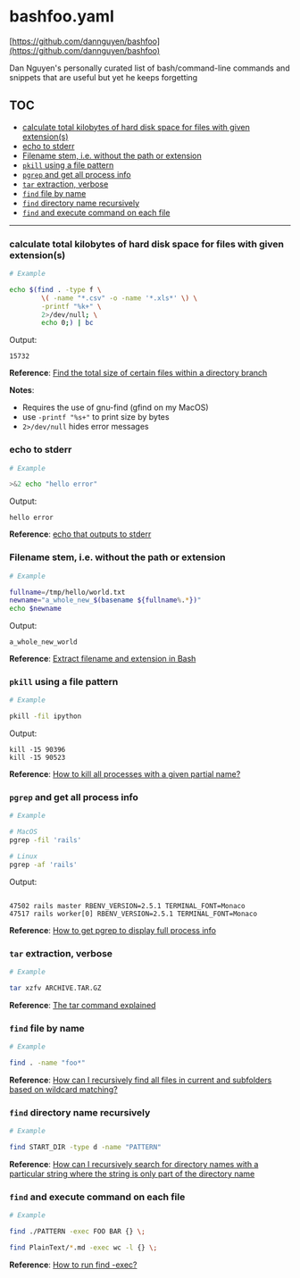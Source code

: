 
# bashfoo.yaml

[https://github.com/dannguyen/bashfoo](https://github.com/dannguyen/bashfoo)

Dan Nguyen's personally curated list of bash/command-line commands and snippets
  that are useful but yet he keeps forgetting


## TOC

- [calculate total kilobytes of hard disk space for files with given extension(s)](#manifest-calculate-total-kilobytes-of-hard-disk-space-for-files-with-given-extension-s-)
- [echo to stderr](#manifest-echo-to-stderr)
- [Filename stem, i.e. without the path or extension](#manifest-filename-stem-i-e-without-the-path-or-extension)
- [`pkill` using a file pattern](#manifest--pkill-using-a-file-pattern)
- [`pgrep` and get all process info](#manifest--pgrep-and-get-all-process-info)
- [`tar` extraction, verbose](#manifest--tar-extraction-verbose)
- [`find` file by name](#manifest--find-file-by-name)
- [`find` directory name recursively](#manifest--find-directory-name-recursively)
- [`find` and execute command on each file](#manifest--find-and-execute-command-on-each-file)

------



<a name="manifest-calculate-total-kilobytes-of-hard-disk-space-for-files-with-given-extension-s-" id="manifest-calculate-total-kilobytes-of-hard-disk-space-for-files-with-given-extension-s-"></a>

### calculate total kilobytes of hard disk space for files with given extension(s)

```sh
# Example

echo $(find . -type f \
        \( -name "*.csv" -o -name '*.xls*' \) \
        -printf "%k+" \
        2>/dev/null; \
        echo 0;) | bc
```

Output:

```
15732
```

**Reference**: [Find the total size of certain files within a directory branch](https://unix.stackexchange.com/questions/41550/find-the-total-size-of-certain-files-within-a-directory-branch/148472)

**Notes**: 



- Requires the use of gnu-find (gfind on my MacOS)
- use `-printf "%s+"` to print size by bytes
- `2>/dev/null` hides error messages


<a name="manifest-echo-to-stderr" id="manifest-echo-to-stderr"></a>

### echo to stderr

```sh
# Example

>&2 echo "hello error"
```

Output:

```
hello error
```

**Reference**: [echo that outputs to stderr](https://stackoverflow.com/questions/2990414/echo-that-outputs-to-stderr)


<a name="manifest-filename-stem-i-e-without-the-path-or-extension" id="manifest-filename-stem-i-e-without-the-path-or-extension"></a>

### Filename stem, i.e. without the path or extension

```sh
# Example

fullname=/tmp/hello/world.txt
newname="a_whole_new_$(basename ${fullname%.*})"
echo $newname
```

Output:

```
a_whole_new_world
```

**Reference**: [Extract filename and extension in Bash](https://stackoverflow.com/questions/965053/extract-filename-and-extension-in-bash)


<a name="manifest--pkill-using-a-file-pattern" id="manifest--pkill-using-a-file-pattern"></a>

### `pkill` using a file pattern

```sh
# Example

pkill -fil ipython
```

Output:

```
kill -15 90396
kill -15 90523
```

**Reference**: [How to kill all processes with a given partial name?](https://stackoverflow.com/questions/8987037/how-to-kill-all-processes-with-a-given-partial-name)


<a name="manifest--pgrep-and-get-all-process-info" id="manifest--pgrep-and-get-all-process-info"></a>

### `pgrep` and get all process info

```sh
# Example

# MacOS
pgrep -fil 'rails'

# Linux
pgrep -af 'rails'
```

Output:

```

47502 rails master RBENV_VERSION=2.5.1 TERMINAL_FONT=Monaco
47517 rails worker[0] RBENV_VERSION=2.5.1 TERMINAL_FONT=Monaco
```

**Reference**: [How to get pgrep to display full process info](https://serverfault.com/questions/77162/how-to-get-pgrep-to-display-full-process-info)


<a name="manifest--tar-extraction-verbose" id="manifest--tar-extraction-verbose"></a>

### `tar` extraction, verbose

```sh
# Example

tar xzfv ARCHIVE.TAR.GZ
```

**Reference**: [The tar command explained](https://www.howtoforge.com/tutorial/linux-tar-command/)


<a name="manifest--find-file-by-name" id="manifest--find-file-by-name"></a>

### `find` file by name

```sh
# Example

find . -name "foo*"
```

**Reference**: [How can I recursively find all files in current and subfolders based on wildcard matching?](https://stackoverflow.com/questions/5905054/how-can-i-recursively-find-all-files-in-current-and-subfolders-based-on-wildcard)


<a name="manifest--find-directory-name-recursively" id="manifest--find-directory-name-recursively"></a>

### `find` directory name recursively

```sh
# Example

find START_DIR -type d -name "PATTERN"
```

**Reference**: [How can I recursively search for directory names with a particular string where the string is only part of the directory name](https://askubuntu.com/questions/153144/how-can-i-recursively-search-for-directory-names-with-a-particular-string-where)


<a name="manifest--find-and-execute-command-on-each-file" id="manifest--find-and-execute-command-on-each-file"></a>

### `find` and execute command on each file

```sh
# Example

find ./PATTERN -exec FOO BAR {} \;

find PlainText/*.md -exec wc -l {} \;
```

**Reference**: [How to run find -exec?](https://unix.stackexchange.com/questions/12902/how-to-run-find-exec)
